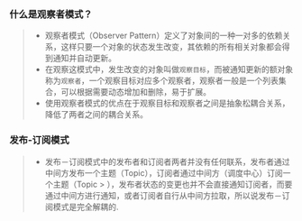 ### 什么是观察者模式？

> * 观察者模式（Observer Pattern）定义了对象间的一种一对多的依赖关系，这样只要一个对象的状态发生改变，其依赖的所有相关对象都会得到通知并自动更新。
> * 在观察这模式中，发生改变的对象叫做`观察目标`，而被通知更新的额对象称为`观察者`，一个观察目标对应多个观察者，观察者一般是一个列表集合，可以根据需要动态增加和删除，易于扩展。
> * 使用观察者模式的优点在于观察目标和观察者之间是抽象松耦合关系，降低了两者之间的耦合关系。
>

### 发布-订阅模式

> * 发布－订阅模式中的发布者和订阅者两者并没有任何联系，发布者通过中间方发布一个主题（Topic），订阅者通过中间方（调度中心）订阅一个主题（Topic
    > ），发布者状态的变更也并不会直接通知订阅者，而要通过中间方进行通知，或者订阅者自行从中间方拉取，所以说发布－订阅模式是完全解耦的.
